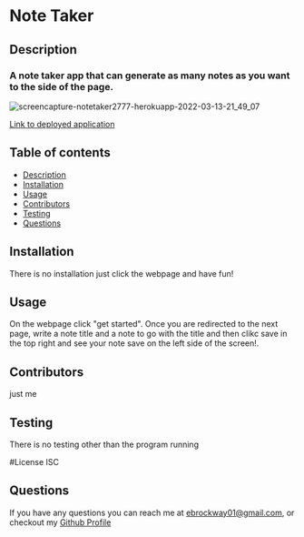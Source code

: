 # Note Taker

## Description

### A note taker app that can generate as many notes as you want to the side of the page.
![screencapture-notetaker2777-herokuapp-2022-03-13-21_49_07](https://user-images.githubusercontent.com/95703604/158096446-2bd84dfd-11a6-4664-b732-dc95848edd99.png)

[Link to deployed application](https://notetaker2777.herokuapp.com/)

## Table of contents
 * [Description](#description)
 * [Installation](#installation)
 * [Usage](#usage)
 * [Contributors](#contributors)
 * [Testing](#testing)
 * [Questions](#questions)
 
 ## Installation
 There is no installation just click the webpage and have fun!
 
 ## Usage 
 On the webpage click "get started". Once you are redirected to the next page, write a note title and a note to go with the title and then clikc save in the top right and see your note save on the left side of the screen!.
 
 ## Contributors
 just me
 
 ## Testing 
 There is no testing other than the program running 
 
 #License 
 ISC
 
 ## Questions 
  If you have any questions you can reach me at ebrockway01@gmail.com,
or checkout my [Github Profile](github.com/Skronkie)

 
